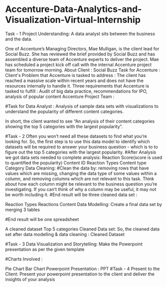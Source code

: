 # Accenture-Data-Analytics-and-Visualization-Virtual-Internship
Task - 1
Project Understanding:
A data analyst sits between the business and the data.

One of Accenture’s Managing Directors, Mae Mulligan, is the client lead for Social Buzz.
She has reviewed the brief provided by Social Buzz and has assembled a diverse team of Accenture experts to deliver the project.
Mae has scheduled a project kick off call with the internal Accenture project team for tomorrow morning.
About Client : Social Buzz
Task for Accenture :
Client's Problem that Accenture is tasked to address : The client has reached a massive scale within recent years and does not have the resources internally to handle it.
Three requirements that Accenture is tasked to fulfill : Audit of big data practice, recommendations for IPO, analysis of popular content
Accenture Project Team :


#Task for Data Analyst :
Analysis of sample data sets with visualizations to understand the popularity of different content categories.

In short, the client wanted to see “An analysis of their content categories showing the top 5 categories with the largest popularity”.

#Task - 2
Often you won’t need all these datasets to find what you’re looking for.
So, the first step is to use this data model to identify which datasets will be required to answer your business question - which is to to figure out the top 5 categories with the largest popularity.
#After Analysis we got data sets needed to complete analysis:
Reaction Score(score is used to quantified the popularity)
Content ID
Reaction Types
Content type
Category
Data Cleaning:
#Clean the data by:
removing rows that have values which are missing,
changing the data type of some values within a column, and
removing columns which are not relevant to this task.
Think about how each column might be relevant to the business question you’re investigating. If you can’t think of why a column may be useful, it may not be worth including it.
#End result will be three cleaned data set :

Reaction Types
Reactions
Content
Data Modelling:
Create a final data set by merging 3 tables

#End result will be one spreadsheet

A cleaned dataset
Top 5 categories
Cleaned Data set:
So, the cleaned data set after data modelling & data cleaning : Cleaned Dataset

#Task - 3
Data Visualization and Storytelling:
Make the Powerpoint presentation as per the given template

#Charts Involved :

Pie Chart
Bar Chart
Powerpoint Presentation : PPT
#Task - 4
Present to the Client:
Present your powerpoint presentation to the client and deliver the insights of your analysis
